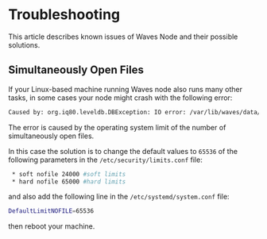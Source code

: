 # Troubleshooting

This article describes known issues of Waves Node and their possible solutions.

## Simultaneously Open Files

   If your Linux-based machine running Waves node also runs many other tasks, in some cases your node might crash with the following error:

   ```bash
   Caused by: org.iq80.leveldb.DBException: IO error: /var/lib/waves/data/33837022.ldb: Too many open files
   ```

   The error is caused by the operating system limit of the number of simultaneously open files.

   In this case the solution is to change the default values to `65536` of the following parameters in the `/etc/security/limits.conf` file:

   ```bash
    * soft nofile 24000 #soft limits
    * hard nofile 65000 #hard limits
   ```

   and also add the following line in the `/etc/systemd/system.conf` file:

   ```bash
   DefaultLimitNOFILE=65536
   ```

then reboot your machine.
